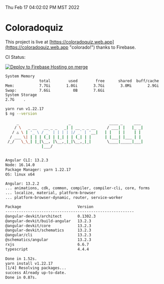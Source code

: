 Thu Feb 17 04:02:02 PM MST 2022

# Coloradoquiz


This project is live at [https://coloradoquiz.web.app](https://coloradoquiz.web.app "colorado!") thanks to Firebase.

CI Status: 

[![Deploy to Firebase Hosting on merge](https://github.com/teamkushal/coloradoquiz/actions/workflows/firebase-hosting-merge.yml/badge.svg)](https://github.com/teamkushal/coloradoquiz/actions/workflows/firebase-hosting-merge.yml)

```bash
System Memory
               total        used        free      shared  buff/cache   available
Mem:           7.7Gi       1.0Gi       3.7Gi       3.0Mi       2.9Gi       6.3Gi
Swap:          7.6Gi          0B       7.6Gi
System Storage
2.7G	.
```
```bash
yarn run v1.22.17
$ ng --version

     _                      _                 ____ _     ___
    / \   _ __   __ _ _   _| | __ _ _ __     / ___| |   |_ _|
   / △ \ | '_ \ / _` | | | | |/ _` | '__|   | |   | |    | |
  / ___ \| | | | (_| | |_| | | (_| | |      | |___| |___ | |
 /_/   \_\_| |_|\__, |\__,_|_|\__,_|_|       \____|_____|___|
                |___/
    

Angular CLI: 13.2.3
Node: 16.14.0
Package Manager: yarn 1.22.17
OS: linux x64

Angular: 13.2.2
... animations, cdk, common, compiler, compiler-cli, core, forms
... localize, material, platform-browser
... platform-browser-dynamic, router, service-worker

Package                         Version
---------------------------------------------------------
@angular-devkit/architect       0.1302.3
@angular-devkit/build-angular   13.2.3
@angular-devkit/core            13.2.3
@angular-devkit/schematics      13.2.3
@angular/cli                    13.2.3
@schematics/angular             13.2.3
rxjs                            6.6.7
typescript                      4.4.4
    
Done in 1.52s.
yarn install v1.22.17
[1/4] Resolving packages...
success Already up-to-date.
Done in 0.87s.
```
